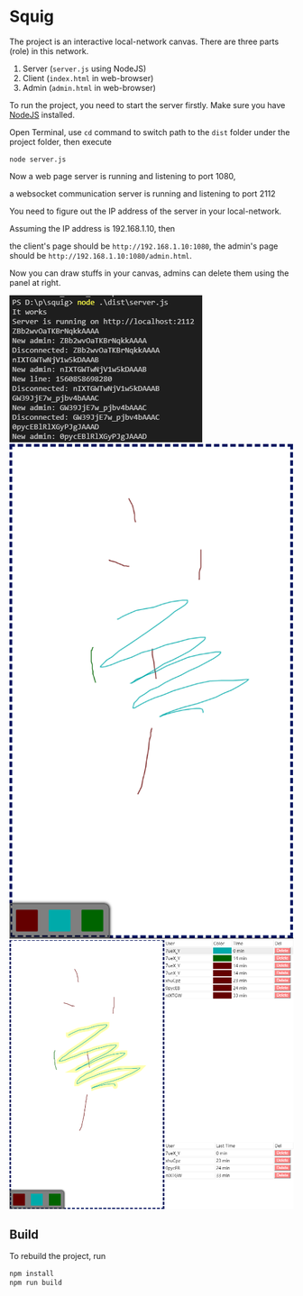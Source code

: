 # Squig
The project is an interactive local-network canvas. There are three parts (role) in this network.

1. Server (`server.js` using NodeJS)
2. Client (`index.html` in web-browser)
3. Admin (`admin.html` in web-browser)

To run the project, you need to start the server firstly. Make sure you have [NodeJS](https://nodejs.org/) installed.

Open Terminal, use `cd` command to switch path to the `dist` folder under the project folder, then execute
```
node server.js
```
Now a web page server is running and listening to port 1080,

a websocket communication server is running and listening to port 2112

You need to figure out the IP address of the server in your local-network. 

Assuming the IP address is 192.168.1.10, then

the client's page should be `http://192.168.1.10:1080`,
the admin's page should be `http://192.168.1.10:1080/admin.html`.

Now you can draw stuffs in your canvas, admins can delete them using the panel at right.

![Server](./docs/server.png)
![Client](./docs/client.png)
![Admin](./docs/admin.png)

## Build
To rebuild the project, run
```
npm install
npm run build
```